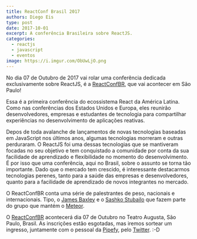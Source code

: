 ```yaml
---
title: ReactConf Brasil 2017
authors: Diego Eis
type: post
date: 2017-10-01
excerpt: A conferência Brasileira sobre ReactJS.
categories:
  - reactjs
  - javascript
  - eventos
image: https://i.imgur.com/ObUwLjO.png
---
```


No dia 07 de Outubro de 2017 vai rolar uma conferência dedicada exclusivamente sobre ReactJS, é a [ReactConfBR](http://reactconfbr.com.br/), que vai acontecer em São Paulo!

Essa é a primeira conferência do ecossistema React da América Latina. Como nas conferências dos Estados Unidos e Europa, eles reunirão desenvolvedores, empresas e estudantes de tecnologia para compartilhar experiências no desenvolvimento de aplicações reativas.

Depos de toda avalanche de lançamentos de novas tecnologias baseadas em JavaScript nos últimos anos, algumas tecnologias morreram e outras perduraram. O ReactJS foi uma dessas tecnologias que se mantiveram focadas no seu objetivo e tem conquistado a comunidade por conta da sua facilidade de aprendizado e flexibilidade no momento do desenvolvimento. É por isso que uma conferência, aqui no Brasil, sobre o assunto se torna tão importante. Dado que o mercado tem crescido, é interessante destacarmos tecnologias perenes, tanto para a saúde das empresas e desenvolvedores, quanto para a facilidade de aprendizado de novos integrantes no mercado.

O ReactConfBR conta uma série de palestrantes de peso, nacionais e internacionais. Tipo, o [James Baxley](https://twitter.com/jbaxleyiii) e o [Sashko Stubailo](https://twitter.com/stubailo) que fazem parte do grupo que mantém o [Meteor](https://tableless.com.br/introducao-ao-meteor/).

O [ReactConfBR](http://reactconfbr.com.br/) acontecerá dia 07 de Outubro no Teatro Augusta, São Paulo, Brasil. As inscrições estão esgotadas, mas iremos sortear um ingresso, juntamente com o pessoal da [Pipefy](http://twitter.com/Pipefy), pelo [Twitter](http://twitter.com/tableless). :-D

